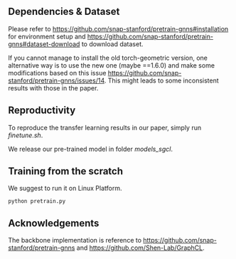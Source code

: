 ## Dependencies & Dataset

Please refer to https://github.com/snap-stanford/pretrain-gnns#installation for environment setup and https://github.com/snap-stanford/pretrain-gnns#dataset-download to download dataset.

If you cannot manage to install the old torch-geometric version, one alternative way is to use the new one (maybe ==1.6.0) and make some modifications based on this issue https://github.com/snap-stanford/pretrain-gnns/issues/14.
This might leads to some inconsistent results with those in the paper.


## Reproductivity

To reproduce the transfer learning results in our paper, simply run *finetune.sh*. 

We release our pre-trained model in folder *models_sgcl*.


## Training from the scratch

We suggest to run it on Linux Platform.

```
python pretrain.py
```



## Acknowledgements

The backbone implementation is reference to https://github.com/snap-stanford/pretrain-gnns and https://github.com/Shen-Lab/GraphCL.


